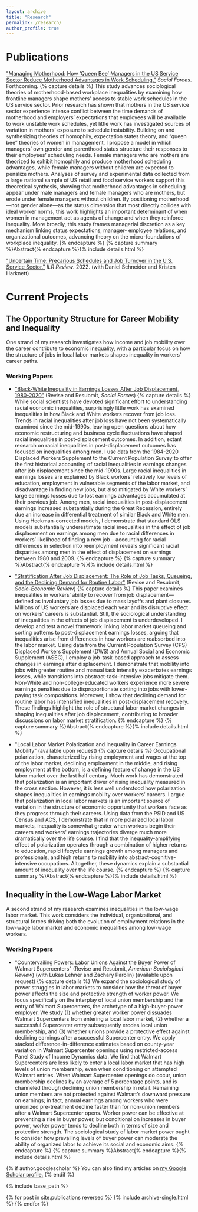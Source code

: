 ```yaml
---
layout: archive
title: "Research"
permalink: /research/
author_profile: true
---
```

# Publications
["Managing Motherhood: How ‘Queen Bee’ Managers in the US Service Sector Reduce Motherhood Advantages in Work Scheduling."](http://joshuachoper.github.io/files/managers_vignettes_DISTRIBUTE_Oct2025.pdf) *Social Forces*. Forthcoming.
{% capture details %}
This study advances sociological theories of motherhood-based workplace inequalities by examining how frontline managers shape mothers’ access to stable work schedules in the US service sector. Prior research has shown that mothers in the US service sector experience intense conflict between the time demands of motherhood and employers’ expectations that employees will be available to work unstable work schedules, yet little work has investigated sources of variation in mothers’ exposure to schedule instability. Building on and synthesizing theories of homophily, expectation states theory, and “queen bee” theories of women in management, I propose a model in which managers’ own gender and parenthood status structure their responses to their employees’ scheduling needs. Female managers who are mothers are theorized to exhibit homophily and produce motherhood scheduling advantages, while female managers without children are expected to penalize mothers. Analyses of survey and experimental data collected from a large national sample of US retail and food service workers support this theoretical synthesis, showing that motherhood advantages in scheduling appear under male managers and female managers who are mothers, but erode under female managers without children. By positioning motherhood—not gender alone—as the status dimension that most directly collides with ideal worker norms, this work highlights an important determinant of when women in management act as agents of change and when they reinforce inequality. More broadly, this study frames managerial discretion as a key mechanism linking status expectations, manager- employee relations, and organizational outcomes, advancing theory on the micro-foundations of workplace inequality.
{% endcapture %}
{% capture summary %}Abstract{% endcapture %}{% include details.html %}

["Uncertain Time: Precarious Schedules and Job Turnover in the U.S. Service Sector."](https://journals.sagepub.com/doi/abs/10.1177/00197939211048484) *ILR Review*. 2022. (with Daniel Schneider and Kristen Harknett)

# Current Projects

## The Opportunity Structure for Career Mobility and Inequality

One strand of my research investigates how income and job mobility over the career contribute to economic inequality, with a particular focus on how the structure of jobs in local labor markets shapes inequality in workers' career paths. 

### Working Papers
* ["Black-White Inequality in Earnings Losses After Job Displacement, 1980-2020"](http://joshuachoper.github.io/files/racejobdisplacement_SFRR1_todistribute.pdf) (Revise and Resubmit, *Social Forces*)
{% capture details %}
While social scientists have devoted significant effort to understanding racial economic inequalities, surprisingly little work has examined inequalities in how Black and White workers recover from job loss. Trends in racial inequalities after job loss have not been systematically examined since the mid-1990s, leaving open questions about how economic restructuring and business cycle fluctuations have shaped racial inequalities in post-displacement outcomes. In addition, extant research on racial inequalities in post-displacement outcomes has focused on inequalities among men. I use data from the 1984-2020 Displaced Workers Supplement to the Current Population Survey to offer the first historical accounting of racial inequalities in earnings changes after job displacement since the mid-1990s. Large racial inequalities in earnings losses are explained by Black workers’ relatively low levels of education, employment in vulnerable segments of the labor market, and disadvantage in finding new jobs, but also mitigated by White workers’ large earnings losses due to lost earnings advantages accumulated at their previous job. Among men, racial inequalities in post-displacement earnings increased substantially during the Great Recession, entirely due an increase in differential treatment of similar Black and White men. Using Heckman-corrected models, I demonstrate that standard OLS models substantially underestimate racial inequalities in the effect of job displacement on earnings among men due to racial differences in workers’ likelihood of finding a new job – accounting for racial differences in selection into reemployment reveals significant racial disparities among men in the effect of displacement on earnings between 1980 and 2009.
{% endcapture %}
{% capture summary %}Abstract{% endcapture %}{% include details.html %}


* ["Stratification After Job Displacement: The Role of Job Tasks, Queueing, and the Declining Demand for Routine Labor"](http://joshuachoper.github.io/files/intro2_displacementtasks.pdf) (Revise and Resubmit, *Socio-Economic Review*)
{% capture details %}
This paper examines inequalities in workers’ ability to recover from job displacement—defined as involuntary job losses due to mass layoffs and plant closures. Millions of US workers are displaced each year and its disruptive effect on workers’ careers is substantial. Still, the sociological understanding of inequalities in the effects of job displacement is underdeveloped. I develop and test a novel framework linking labor market queueing and sorting patterns to post-displacement earnings losses, arguing that inequalities arise from differences in how workers are reabsorbed into the labor market. Using data from the Current Population Survey (CPS) Displaced Workers Supplement (DWS) and Annual Social and Economic Supplement (ASEC), I employ a job-task-based approach to assess changes in earnings after displacement. I demonstrate that mobility into jobs with greater routine and manual task intensity exacerbates earnings losses, while transitions into abstract-task-intensive jobs mitigate them. Non-White and non-college-educated workers experience more severe earnings penalties due to disproportionate sorting into jobs with lower-paying task compositions. Moreover, I show that declining demand for routine labor has intensified inequalities in post-displacement recovery. These findings highlight the role of structural labor market changes in shaping inequalities after job displacement, contributing to broader discussions on labor market stratification.
{% endcapture %}
{% capture summary %}Abstract{% endcapture %}{% include details.html %}

* "Local Labor Market Polarization and Inequality in Career Earnings Mobility" (available upon request)
{% capture details %}
Occupational polarization, characterized by rising employment and wages at the top of the labor market, declining employment in the middle, and rising employment at the bottom, is a defining feature of change in the US labor market over the last half century. Much work has demonstrated that polarization is an important driver of rising inequality measured in the cross section. However, it is less well understood how polarization shapes inequalities in earnings mobility over workers’ careers. I argue that polarization in local labor markets is an important source of variation in the structure of economic opportunity that workers face as they progress through their careers. Using data from the PSID and US Census and ACS, I demonstrate that in more polarized local labor markets, inequality is somewhat greater when workers begin their careers and workers' earnings trajectories diverge much more dramatically over the life course. I find that the inequality-amplifying effect of polarization operates through a combination of higher returns to education, rapid lifecycle earnings growth among managers and professionals, and high returns to mobility into abstract-cognitive-intensive occupations. Altogether, these dynamics explain a substantial amount of inequality over the life course.
{% endcapture %}
{% capture summary %}Abstract{% endcapture %}{% include details.html %}

## Inequality in the Low-Wage Labor Market
A second strand of my research examines inequalities in the low-wage labor market. This work considers the individual, organizational, and structural forces driving both the evolution of employment relations in the low-wage labor market and economic inequalities among low-wage workers.

### Working Papers

* "Countervailing Powers: Labor Unions Against the Buyer Power of Walmart Supercenters" (Revise and Resubmit, *American Sociological Review*) (with Lukas Lehner and Zachary Parolin) (available upon request)
{% capture details %}
We expand the sociological study of power struggles in labor markets to consider how the threat of buyer power affects the size and protective strength of worker power. We focus specifically on the interplay of local union membership and the entry of Walmart Supercenters, the archetype of a high-buyer-power employer. We study (1) whether greater worker power dissuades Walmart Supercenters from entering a local labor market, (2) whether a successful Supercenter entry subsequently erodes local union membership, and (3) whether unions provide a protective effect against declining earnings after a successful Supercenter entry. We apply stacked difference-in-difference estimates based on county-year variation in Walmart Supercenter openings using restricted-access Panel Study of Income Dynamics data. We find that Walmart Supercenters are less likely to enter a local labor market that has high levels of union membership, even when conditioning on attempted Walmart entries. When Walmart Supercenter openings do occur, union membership declines by an average of 5 percentage points, and is channeled through declining union membership in retail. Remaining union members are not protected against Walmart’s downward pressure on earnings; in fact, annual earnings among workers who were unionized pre-treatment decline faster than for non-union members after a Walmart Supercenter opens. Worker power can be effective at preventing a rise in buyer power, but conditional on increases in buyer power, worker power tends to decline both in terms of size and protective strength. The sociological study of labor market power ought to consider how prevailing levels of buyer power can moderate the ability of organized labor to achieve its social and economic aims.
{% endcapture %}
{% capture summary %}Abstract{% endcapture %}{% include details.html %}

{% if author.googlescholar %}
  You can also find my articles on <u><a href="{{author.googlescholar}}">my Google Scholar profile</a>.</u>
{% endif %}

{% include base_path %}

{% for post in site.publications reversed %}
  {% include archive-single.html %}
{% endfor %}
